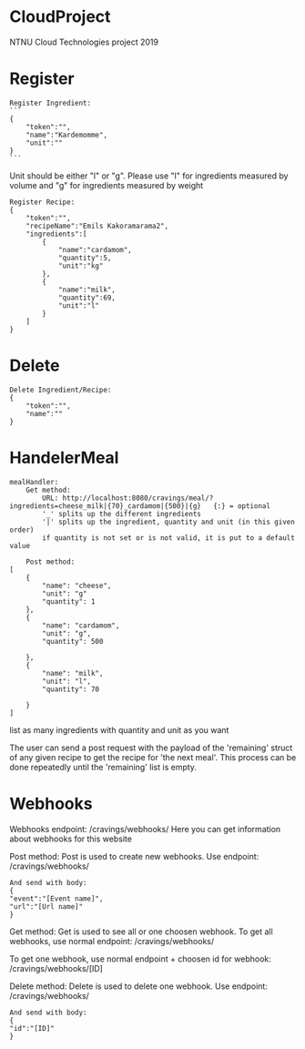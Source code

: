 # CloudProject
NTNU Cloud Technologies project 2019

# Register
	Register Ingredient: 
	```
	{
		"token":"",
		"name":"Kardemomme",
		"unit":""
	}
	```
Unit should be either "l" or "g". Please use "l" for ingredients measured by volume and "g" for ingredients measured by weight

	Register Recipe:
	{
		"token":"",
		"recipeName":"Emils Kakoramarama2",
		"ingredients":[
			{
				"name":"cardamom",
				"quantity":5,
				"unit":"kg"
			},
			{
				"name":"milk",
				"quantity":69,
				"unit":"l"
			}
		]
	}

# Delete
	Delete Ingredient/Recipe: 
	{
		"token":"",
		"name":""
	}

# HandelerMeal
	mealHandler:
		Get method:
			URL: http://localhost:8080/cravings/meal/?ingredients=cheese_milk|{70}_cardamom|{500}|{g}	{:} = optional
			'_' splits up the different ingredients
			'|' splits up the ingredient, quantity and unit (in this given order)
			if quantity is not set or is not valid, it is put to a default value

		Post method:
	[	
		{
			"name": "cheese",
			"unit": "g"
			"quantity": 1
		},
		{
			"name": "cardamom",
			"unit": "g",
			"quantity": 500
			
		},
		{
			"name": "milk",
			"unit": "l",
			"quantity": 70
				
		}
	]
list as many ingredients with quantity and unit as you want

The user can send a post request with the payload of the 'remaining' struct of any given recipe to get the recipe for 'the next meal'. This process can be done repeatedly until the 'remaining' list is empty.

# Webhooks

Webhooks endpoint: /cravings/webhooks/
Here you can get information about webhooks for this website

Post method:
Post is used to create new webhooks.
Use endpoint:
/cravings/webhooks/

	And send with body:
	{
	"event":"[Event name]",
	"url":"[Url name]"
	}

Get method:
Get is used to see all or one choosen webhook.
To get all webhooks, use normal endpoint:
/cravings/webhooks/

To get one webhook, use normal endpoint + choosen id for webhook:
/cravings/webhooks/[ID]

Delete method:
Delete is used to delete one webhook.
Use endpoint:
/cravings/webhooks/

	And send with body:
	{
	"id":"[ID]"
	}